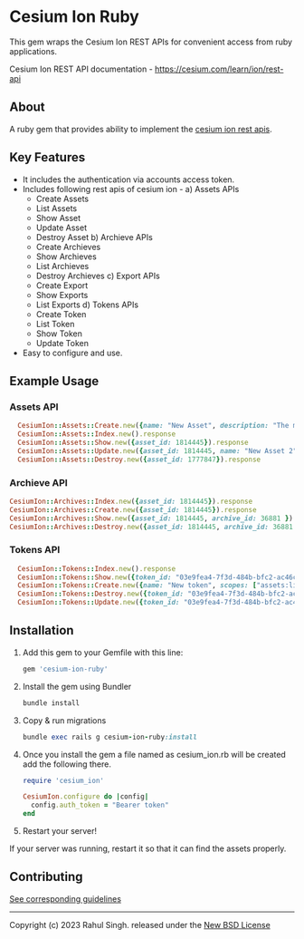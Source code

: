 <!-- Write your README.md file. Build something amazing! This README.md template can guide you to build your project documentation, but feel free to modify it as you wish 🥰 -->
# **Cesium Ion Ruby**
This gem wraps the Cesium Ion REST APIs for convenient access from ruby applications.

Cesium Ion REST API documentation - https://cesium.com/learn/ion/rest-api
## **About**

A ruby gem that provides ability to implement the [cesium ion rest apis](https://cesium.com/learn/ion/rest-api/).

## **Key Features**

* It includes the authentication via accounts access token.
* Includes following rest apis of cesium ion - 
  a) Assets APIs
    - Create Assets
    - List Assets
    - Show Asset
    - Update Asset
    - Destroy Asset
  b) Archieve APIs
    - Create Archieves
    - Show Archieves
    - List Archieves
    - Destroy Archieves
  c) Export APIs
    - Create Export
    - Show Exports
    - List Exports
  d) Tokens APIs
    - Create Token
    - List Token
    - Show Token
    - Update Token
* Easy to configure and use.

## **Example Usage**
  ### **Assets API**
  ```ruby
    CesiumIon::Assets::Create.new({name: "New Asset", description: "The moon is gradually moving away from Earth. This phenomenon is known as lunar recession.", attribution: "Picture of a moon", type: "3DTILES", "options": {"sourceType": "3D_CAPTURE"}}).response
    CesiumIon::Assets::Index.new().response
    CesiumIon::Assets::Show.new({asset_id: 1814445}).response
    CesiumIon::Assets::Update.new({asset_id: 1814445, name: "New Asset 2", description: "Linar Recession", attribution: "Picture of a moon from space"}).response
    CesiumIon::Assets::Destroy.new({asset_id: 1777847}).response
  ```

  ### **Archieve API**
  ```ruby
  CesiumIon::Archives::Index.new({asset_id: 1814445}).response
  CesiumIon::Archives::Create.new({asset_id: 1814445}).response
  CesiumIon::Archives::Show.new({asset_id: 1814445, archive_id: 36881 }).response
  CesiumIon::Archives::Destroy.new({asset_id: 1814445, archive_id: 36881 }).response
  ```

  ### **Tokens API**
  ```ruby
    CesiumIon::Tokens::Index.new().response
    CesiumIon::Tokens::Show.new({token_id: "03e9fea4-7f3d-484b-bfc2-ac46c286eb6b"}).response
    CesiumIon::Tokens::Create.new({name: "New token", scopes: ["assets:list"]}).response
    CesiumIon::Tokens::Destroy.new({token_id: "03e9fea4-7f3d-484b-bfc2-ac46c286eb6b"}).response
    CesiumIon::Tokens::Update.new({token_id: "03e9fea4-7f3d-484b-bfc2-ac46c286eb6b", name: "Updated Token", scopes: ["assets:list"]}).response
  ```


## **Installation**

1. Add this gem to your Gemfile with this line:

    ```ruby
    gem 'cesium-ion-ruby'
    ```

2. Install the gem using Bundler

    ```ruby
    bundle install
    ```

3. Copy & run migrations

    ```ruby
    bundle exec rails g cesium-ion-ruby:install
    ```

4. Once you install the gem a file named as cesium_ion.rb will be created add the following there.
    ```ruby
    require 'cesium_ion'

    CesiumIon.configure do |config|
      config.auth_token = "Bearer token"
    end
    ```
4. Restart your server!

  If your server was running, restart it so that it can find the assets properly.

## Contributing

[See corresponding guidelines](https://github.com/rahulsingh321/cesium-ion-ruby/blob/master/CONTRIBUTING.md)

---

Copyright (c) 2023 Rahul Singh. released under the [New BSD License](https://github.com/rahulsingh321/cesium-ion-ruby/blob/master/LICENSE)

